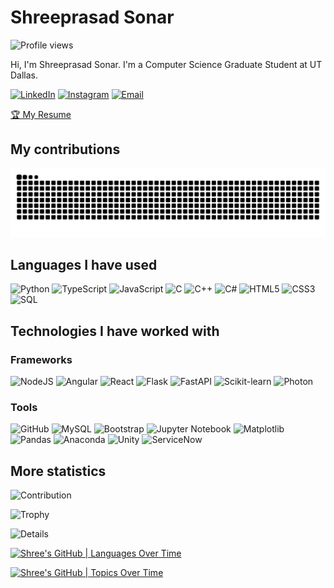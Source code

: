 # Shreeprasad Sonar
![Profile views](https://gpvc.arturio.dev/shreeprasadsonar)

Hi, I'm Shreeprasad Sonar. I'm a Computer Science Graduate Student at UT Dallas.

[![LinkedIn](https://img.shields.io/badge/linkedin-%230077B5.svg?&style=for-the-badge&logo=linkedin&logoColor=white)](https://www.linkedin.com/in/shreeprasadsonar/)
[![Instagram](https://img.shields.io/badge/instagram-%23E4405F.svg?&style=for-the-badge&logo=instagram&logoColor=white)](https://www.instagram.com/baashree/)
[![Email](https://img.shields.io/badge/Gmail-D14836?style=for-the-badge&logo=gmail&logoColor=white)](mailto:shreeprasadofficial@gmail.com)

[🏆 My Resume](https://drive.google.com/drive/folders/19xcmxTInDzqf-WZRkBddTHN_ErLaN4gE?usp=sharing)

## My contributions

![Snake animation](https://github.com/ShreeprasadSonar/shreeprasadsonar/blob/main/github-contribution-grid-snake.svg)

## Languages I have used

![Python](https://img.shields.io/badge/Python-3776AB?style=flat&logo=python&logoColor=white)
![TypeScript](https://img.shields.io/badge/TypeScript-007ACC?style=flat&logo=typescript&logoColor=white)
![JavaScript](https://img.shields.io/badge/-JavaScript-333333?style=flat&logo=javascript)
![C](https://img.shields.io/badge/-C-333333?style=flat&logo=C)
![C++](https://img.shields.io/badge/-C++-333333?style=flat&logo=c%2B%2B)
![C#](https://img.shields.io/badge/C%23-239120?style=flat&logo=c-sharp&logoColor=white)
![HTML5](https://img.shields.io/badge/-HTML5-333333?style=flat&logo=html5)
![CSS3](https://img.shields.io/badge/CSS3-1572B6?style=flat&logo=css3&logoColor=white)
![SQL](https://img.shields.io/badge/-SQL-333333?style=flat&logo=postgresql)

## Technologies I have worked with

### Frameworks
![NodeJS](https://img.shields.io/badge/Node.js-43853D?style=flat&logo=node.js&logoColor=white)
![Angular](https://img.shields.io/badge/Angular-DD0031?style=flat&logo=angular&logoColor=white)
![React](https://img.shields.io/badge/React-20232A?style=flat&logo=react&logoColor=61DAFB)
![Flask](https://img.shields.io/badge/Flask-000000?style=flat&logo=flask&logoColor=white)
![FastAPI](https://img.shields.io/badge/FastAPI-005571?style=flat&logo=fastapi)
![Scikit-learn](https://img.shields.io/badge/scikit--learn-F7931E?style=flat&logo=scikit-learn&logoColor=white)
![Photon](https://img.shields.io/badge/Photon-000000?style=flat&logo=photon&logoColor=white)

### Tools
![GitHub](https://img.shields.io/badge/GitHub-181717?style=flat&logo=github)
![MySQL](https://img.shields.io/badge/MySQL-4479A1?style=flat&logo=mysql&logoColor=white)
![Bootstrap](https://img.shields.io/badge/Bootstrap-563D7C?style=flat&logo=bootstrap&logoColor=white)
![Jupyter Notebook](https://img.shields.io/badge/Jupyter-Notebook-F37626?style=flat&logo=jupyter&logoColor=white)
![Matplotlib](https://img.shields.io/badge/Matplotlib-3776AB?style=flat&logo=python&logoColor=white)
![Pandas](https://img.shields.io/badge/Pandas-150458?style=flat&logo=pandas&logoColor=white)
![Anaconda](https://img.shields.io/badge/Anaconda-44A833?style=flat&logo=anaconda&logoColor=white)
![Unity](https://img.shields.io/badge/Unity-000000?style=flat&logo=unity&logoColor=white)
![ServiceNow](https://img.shields.io/badge/ServiceNow-00BFFF?style=flat&logo=servicenow&logoColor=white)

## More statistics

![Contribution](https://github-readme-streak-stats.herokuapp.com/?user=shreeprasadsonar)

![Trophy](https://github-profile-trophy.vercel.app/?username=shreeprasadsonar)

![Details](https://github-profile-summary-cards.vercel.app/api/cards/profile-details?username=shreeprasadsonar&theme=github_dark)

[![Shree's GitHub | Languages Over Time](https://stats.quine.sh/Shree/languages-over-time?theme=light)](https://quine.sh)

[![Shree's GitHub | Topics Over Time](https://stats.quine.sh/Shree/topics-over-time?theme=light)](https://quine.sh)
